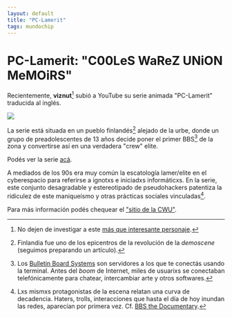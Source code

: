 ```yaml
---
layout: default
title: "PC-Lamerit"
tags: mundochip
---
```


# PC-Lamerit: "C00LeS WaReZ UNiON MeMOiRS"

Recientemente, **viznut**[^1] subió a YouTube su serie animada "PC-Lamerit" traducida al inglés. 

![](http://pelulamu.net/cwu/cwulaiset-pose.png)

La serie está situada en un pueblo finlandés[^2] alejado de la urbe, donde un grupo de preadolescentes de 13 años decide poner el primer BBS[^3] de la zona y convertirse así en una verdadera "crew" elite. 

Podés ver la serie [acá](https://youtu.be/hMeO4qAG8WY).

A mediados de los 90s era muy común la escatología lamer/elite en el cyberespacio para referirse a ignotxs e iniciadxs informáticxs. En la serie, este conjunto desagradable y estereotipado de pseudohackers patentiza la ridiculez de este maniqueísmo y otras prácticas sociales vinculadas[^4].

Para más información podés chequear el ["sitio de la CWU"](http://pelulamu.net/cwu/).

[^1]: No dejen de investigar a este [más que interesante personaje](http://viznut.fi/en/).
[^2]: Finlandia fue uno de los epicentros de la revolución de la *demoscene* (seguimos preparando un artículo).
[^3]: Los [Bulletin Board Systems](https://es.wikipedia.org/wiki/Bulletin_board_system) son servidores a los que te conectás usando la terminal. Antes del *boom* de Internet, miles de usuarixs se conectaban telefónicamente para chatear, intercambiar arte y otros softwares.
[^4]: Lxs mismxs protagonistas de la escena relatan una curva de decadencia. Haters, trolls, interacciones que hasta el día de hoy inundan las redes, aparecían por primera vez. Cf. [BBS the Documentary](https://youtu.be/nO5vjmDFZaI).
